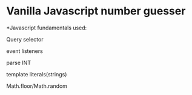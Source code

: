 # Vanilla Javascript number guesser

*Javascript fundamentals used:

Query selector

event listeners

parse INT

template literals(strings)

Math.floor/Math.random